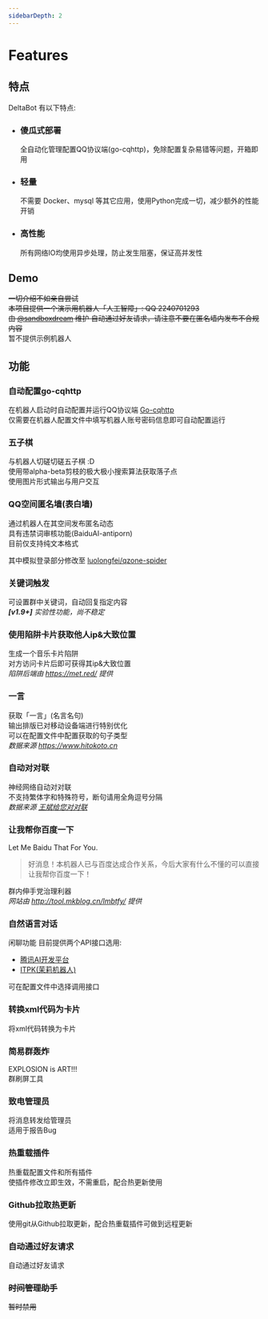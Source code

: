 ```yaml
---
sidebarDepth: 2
---
```

# Features

## 特点

DeltaBot 有以下特点:

- ### 傻瓜式部署
  全自动化管理配置QQ协议端(go-cqhttp)，免除配置复杂易错等问题，开箱即用

- ### 轻量

  不需要 Docker、mysql 等其它应用，使用Python完成一切，减少额外的性能开销

- ### 高性能

  所有网络IO均使用异步处理，防止发生阻塞，保证高并发性

## Demo
~~一切介绍不如亲自尝试  
本项目提供一个演示用机器人「人工智障」: QQ 2240701293  
由 [@sandboxdream](https://github.com/sandboxdream) 维护
自动通过好友请求，请注意不要在匿名墙内发布不合规内容~~  
暂不提供示例机器人


## 功能

### 自动配置go-cqhttp
在机器人启动时自动配置并运行QQ协议端 [Go-cqhttp](https://github.com/Mrs4s/go-cqhttp/)  
仅需要在机器人配置文件中填写机器人账号密码信息即可自动配置运行    

### 五子棋
与机器人切磋切磋五子棋 :D  
使用带alpha-beta剪枝的极大极小搜索算法获取落子点  
使用图片形式输出与用户交互


### QQ空间匿名墙(表白墙)
通过机器人在其空间发布匿名动态  
具有违禁词审核功能(BaiduAI-antiporn)  
目前仅支持纯文本格式

其中模拟登录部分修改至 [luolongfei/qzone-spider](https://github.com/luolongfei/qzone-spider/blob/master/qzone_spider.py)

### 关键词触发  
可设置群中关键词，自动回复指定内容  
***[v1.9+]** 实验性功能，尚不稳定*

### 使用陷阱卡片获取他人ip&大致位置
生成一个音乐卡片陷阱  
对方访问卡片后即可获得其ip&大致位置  
*陷阱后端由 https://met.red/ 提供*

### 一言
获取「一言」(名言名句)  
输出排版已对移动设备端进行特别优化  
可以在配置文件中配置获取的句子类型  
*数据来源 https://www.hitokoto.cn*

### 自动对对联
神经网络自动对对联  
不支持繁体字和特殊符号，断句请用全角逗号分隔  
*数据来源 [王斌给您对对联](https://ai.binwang.me/couplet/)*

### 让我帮你百度一下
Let Me Baidu That For You.  
> 好消息！本机器人已与百度达成合作关系，今后大家有什么不懂的可以直接让我帮你百度一下！  

群内伸手党治理利器  
*网站由 http://tool.mkblog.cn/lmbtfy/ 提供*

### 自然语言对话
闲聊功能
目前提供两个API接口选用:
- [腾讯AI开发平台](https://ai.qq.com/)
- [ITPK(茉莉机器人)](http://www.itpk.cn/)

可在配置文件中选择调用接口

### 转换xml代码为卡片
将xml代码转换为卡片  

### 简易群轰炸
EXPLOSION is ART!!!  
群刷屏工具  

### 致电管理员
将消息转发给管理员  
适用于报告Bug

### 热重载插件
热重载配置文件和所有插件  
使插件修改立即生效，不需重启，配合热更新使用  

### Github拉取热更新
使用git从Github拉取更新，配合热重载插件可做到远程更新  

### 自动通过好友请求
自动通过好友请求

### ~~时间管理助手~~
~~暂时禁用~~